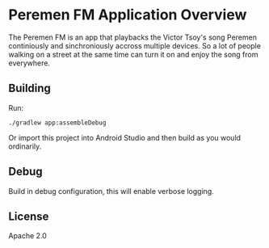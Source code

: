 # Peremen FM Application Overview

The Peremen FM is an app that playbacks the Victor Tsoy's song Peremen continiously and sinchroniously accross multiple devices.
So a lot of people walking on a street at the same time can turn it on and enjoy the song from everywhere.

## Building

Run:
```
./gradlew app:assembleDebug
```

Or import this project into Android Studio and then build as you would ordinarily.

## Debug

Build in debug configuration, this will enable verbose logging.

## License

Apache 2.0
